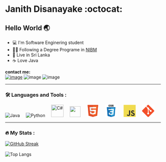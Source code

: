 # Janith Disanayake :octocat:

## Hello World :earth_asia:
- :computer: I'm Software Enginering student
- :man_student: Following a Degree Programe in [NIBM](https://www.nibm.lk/)
- :lion: Live in Sri Lanka
- :coffee: Love Java

<b> contact me: </b>
</br>
[![image](https://user-images.githubusercontent.com/98578391/178123006-4f2439a8-ba18-4c95-8203-53477f8bac3f.png)](https://www.linkedin.com/in/janith-disanayake-8511b0240/)   ![image](https://user-images.githubusercontent.com/98578391/178123099-70015bb1-4d19-4640-8722-5b62a5df5abf.png)   ![image](https://user-images.githubusercontent.com/98578391/178123194-7343826f-7c96-4878-b12f-75491fbc2bcf.png)

---
### :hammer_and_wrench: Languages and Tools :
<div>
  <img src="https://github.com/Janith3003/Janith3003/blob/main/Images/java-logo.png" title="Java" alt="Java" width="30" height="auto"/>
  &nbsp;&nbsp;&nbsp;
  <img src="https://github.com/Janith3003/Janith3003/blob/main/Images/python-logo.png" title="Python" alt="Python" width="40" height="40"/>
  &nbsp;&nbsp;&nbsp;
  <img src="https://github.com/Janith3003/Janith3003/blob/main/Images/c%23-logo.png" title="C#" **alt="C#" width="40" height="40"/>
  &nbsp;&nbsp;&nbsp;
  <img src="https://github.com/Janith3003/Janith3003/blob/main/Images/arduino-logo.png" **alt="Arduino" width="35" height="35"/>
  &nbsp;&nbsp;&nbsp;
  <img src="https://github.com/devicons/devicon/blob/master/icons/html5/html5-original.svg" title="HTML5" alt="HTML" width="40" height="40"/>
  &nbsp;&nbsp;&nbsp;
  <img src="https://github.com/devicons/devicon/blob/master/icons/css3/css3-original-wordmark.svg" title="CSS" alt="CSS" width="40" height="40"/>
  &nbsp;&nbsp;&nbsp;
  <img src="https://github.com/devicons/devicon/blob/master/icons/javascript/javascript-original.svg" title="JavaScript" alt="JavaScript" width="40" height="40"/>
  &nbsp;&nbsp;&nbsp;
  <img src="https://github.com/devicons/devicon/blob/master/icons/git/git-original.svg" title="Git" **alt="Git" width="40" height="40"/>
  </div>
  
---

### :fire: My Stats :</br>

[![GitHub Streak](http://github-readme-streak-stats.herokuapp.com?user=Janith3003&theme=dark&background=000000)](https://git.io/streak-stats)
</br> </br>
![Top Langs](https://github-readme-stats.vercel.app/api/top-langs/?username=Janith3003&layout=compact&theme=vision-friendly-dark)

<!--
**Janith3003/Janith3003** is a ✨ _special_ ✨ repository because its `README.md` (this file) appears on your GitHub profile.

Here are some ideas to get you started:

- 🔭 I’m currently working on ...
- 🌱 I’m currently learning ...
- 👯 I’m looking to collaborate on ...
- 🤔 I’m looking for help with ...
- 💬 Ask me about ...
- 📫 How to reach me: ...
- 😄 Pronouns: ...
- ⚡ Fun fact: ...
-->

